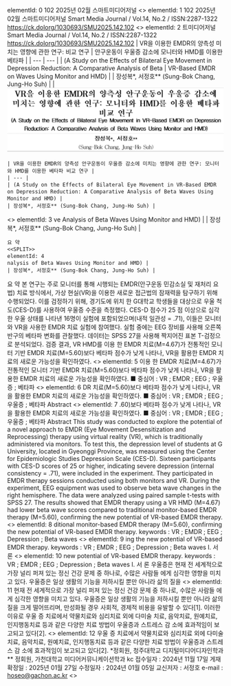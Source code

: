 elementId: 0
102 2025년 02월 스마트미디어저널
<<SPLIT>>
elementId: 1
102 2025년 02월 스마트미디어저널
Smart Media Journal / Vol.14, No.2 / ISSN:2287-1322
https://ck.dolorg/1030693/SMU2025.142.102
<<SPLIT>>
elementId: 2
트미디어저널
Smart Media Journal / Vol.14, No.2 / ISSN:2287-1322
https://ck.dolorg/1030693/SMU2025.142.102
| VR을 이용한 EMDR의 양측성 미치는 영향에 관한 연구: 비교 연구 | 안구운동이 우울증 감소에 모니터와 HMD를 이용한 베타파 |
| --- | --- |
| (A Study on the Effects of Bilateral Eye Movement in Depression Reduction: A Comparative Analysis of Beta | VR-Based EMDR on Waves Using Monitor and HMD) |
| 장성복*, 서정호** (Sung-Bok Chang, Jung-Ho Suh) |  |
![id_2](./Items/2_page_1_table_1.png)

```
| VR을 이용한 EMDR의 양측성 안구운동이 우울증 감소에 미치는 영향에 관한 연구: 모니터와 HMD를 이용한 베타파 비교 연구 |
| --- |
| (A Study on the Effects of Bilateral Eye Movement in VR-Based EMDR on Depression Reduction: A Comparative Analysis of Beta Waves Using Monitor and HMD) |
| 장성복*, 서정호** (Sung-Bok Chang, Jung-Ho Suh) |
```
<<SPLIT>>
elementId: 3
ve Analysis of Beta Waves Using Monitor and HMD) |
| 장성복*, 서정호** (Sung-Bok Chang, Jung-Ho Suh) |
```
요 약
<<SPLIT>>
elementId: 4
nalysis of Beta Waves Using Monitor and HMD) |
| 장성복*, 서정호** (Sung-Bok Chang, Jung-Ho Suh) |
```
요 약
본 연구는 주로 모니터를 통해 시행되는 EMDR(안구운동 민감소실 및 재처리 요법) 치료 방식에서, 가상
현실(VR)을 이용한 새로운 접근법의 잠재력을 탐구하기 위해 수행되었다. 이를 검정하기 위해, 경기도에 위치
한 G대학교 학생들을 대상으로 우울 척도(CES-D)를 사용하여 우울증 수준을 측정했다. CES-D 점수가 25
점 이상으로 심각한 우울 상태를 나타낸 16명이 실험에 포함되었으며(내적 일관성 = .71), 이들은 모니터와
VR을 사용한 EMDR 치료 실험에 참여했다. 실험 중에는 EEG 장비를 사용해 오른쪽 반구의 베타파 변화를
관찰했다. 데이터는 SPSS 27을 사용해 짝지어진 표본 T-검정으로 분석되었다. 검증 결과, VR HMD를 이용
한 EMDR 치료(M=4.67)가 전통적인 모니터 기반 EMDR 치료(M=5.60)보다 베타파 점수가 낮게 나타나,
VR을 활용한 EMDR 치료의 새로운 가능성을 확인하였다.
<<SPLIT>>
elementId: 5
이용
한 EMDR 치료(M=4.67)가 전통적인 모니터 기반 EMDR 치료(M=5.60)보다 베타파 점수가 낮게 나타나,
VR을 활용한 EMDR 치료의 새로운 가능성을 확인하였다.
■ 중심어 : VR ; EMDR ; EEG ; 우울증 ; 베타파
<<SPLIT>>
elementId: 6
DR 치료(M=5.60)보다 베타파 점수가 낮게 나타나,
VR을 활용한 EMDR 치료의 새로운 가능성을 확인하였다.
■ 중심어 : VR ; EMDR ; EEG ; 우울증 ; 베타파
Abstract
<<SPLIT>>
elementId: 7
.60)보다 베타파 점수가 낮게 나타나,
VR을 활용한 EMDR 치료의 새로운 가능성을 확인하였다.
■ 중심어 : VR ; EMDR ; EEG ; 우울증 ; 베타파
Abstract
This study was conducted to explore the potential of a novel approach to EMDR (Eye
Movement Desensitization and Reprocessing) therapy using virtual reality (VR), which is
traditionally administered via monitors. To test this, the depression level of students at G
University, located in Gyeonggi Province, was measured using the Center for Epidemiologic
Studies Depression Scale (CES-D). Sixteen participants with CES-D scores of 25 or higher,
indicating severe depression (internal consistency = .71), were included in the experiment.
They participated in EMDR therapy sessions conducted using both monitors and VR. During
the experiment, EEG equipment was used to observe beta wave changes in the right
hemisphere. The data were analyzed using paired sample t-tests with SPSS 27. The results
showed that EMDR therapy using a VR HMD (M=4.67) had lower beta wave scores compared
to traditional monitor-based EMDR therapy (M=5.60), confirming the new potential of
VR-based EMDR therapy.
<<SPLIT>>
elementId: 8
ditional monitor-based EMDR therapy (M=5.60), confirming the new potential of
VR-based EMDR therapy.
keywords : VR ; EMDR ; EEG ; Depression ; Beta waves
<<SPLIT>>
elementId: 9
ing the new potential of
VR-based EMDR therapy.
keywords : VR ; EMDR ; EEG ; Depression ; Beta waves
I. 서 론
<<SPLIT>>
elementId: 10
 new potential of
VR-based EMDR therapy.
keywords : VR ; EMDR ; EEG ; Depression ; Beta waves
I. 서 론
우울증은 현재 전 세계적으로 가장 널리 퍼져
있는 정신 건강 문제 중 하나로, 수많은 사람들
에게 심각한 영향을 미치고 있다. 우울증은 일상
생활의 기능을 저하시킬 뿐만 아니라 삶의 질을
<<SPLIT>>
elementId: 11
 현재 전 세계적으로 가장 널리 퍼져
있는 정신 건강 문제 중 하나로, 수많은 사람들
에게 심각한 영향을 미치고 있다. 우울증은 일상
생활의 기능을 저하시킬 뿐만 아니라 삶의 질을
크게 떨어뜨리며, 만성화될 경우 사회적, 경제적
비용을 유발할 수 있다[1]. 이러한 이유로 우울
증 치료에서 약물치료와 심리치료 외에 다미술
치료, 음악치료, 원예치료, 인지행동치료 등과
같은 다양한 치료 방법이 우울증과 스트레스 감
소에 효과적임이 보고되고 있다[2].
<<SPLIT>>
elementId: 12
우울
증 치료에서 약물치료와 심리치료 외에 다미술
치료, 음악치료, 원예치료, 인지행동치료 등과
같은 다양한 치료 방법이 우울증과 스트레스 감
소에 효과적임이 보고되고 있다[2].
*정회원, 청주대학교 디지털미디어디자인학과
** 정회원, 가천대학교 미디어커뮤니케이션학과 kc
접수일자 : 2024년 11월 17일 게재확정일 : 2025년 01월 27일
수정일자 : 2024년 01월 05일 교신저자 : 서정호 e-mail : hoseo@gachon.ac.kr
<<SPLIT>>
